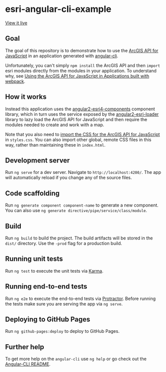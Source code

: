 # esri-angular-cli-example

[View it live](https://tomwayson.github.io/esri-angular-cli-example/)

## Goal

The goal of this repository is to demonstrate how to use the [ArcGIS API for JavaScript](https://developers.arcgis.com/javascript/) in an application generated with [angular-cli](https://github.com/angular/angular-cli).

Unfortunately, you can't simply `npm install` the ArcGIS API and then `import` esri modules directly from the modules in your application. To understand why, see [Using the ArcGIS API for JavaScript in Applications built with webpack](http://tomwayson.com/2016/11/27/using-the-arcgis-api-for-javascript-in-applications-built-with-webpack/).

## How it works

Instead this application uses the [angular2-esri4-components](https://github.com/kgs916/angular2-esri4-components) component library, which in turn uses the service exposed by the [angular2-esri-loader](https://github.com/tomwayson/angular2-esri-loader) library to lazy load the ArcGIS API for JavaScript and then require the modules needed to create and work with a map.

Note that you also need to [import the CSS for the ArcGIS API for JavaScript](src/styles.css#L8) in `styles.css`. You can also import other global, remote CSS files in this way, rather than maintaining these in `index.html`.

## Development server

Run `ng serve` for a dev server. Navigate to `http://localhost:4200/`. The app will automatically reload if you change any of the source files.

## Code scaffolding

Run `ng generate component component-name` to generate a new component. You can also use `ng generate directive/pipe/service/class/module`.

## Build

Run `ng build` to build the project. The build artifacts will be stored in the `dist/` directory. Use the `-prod` flag for a production build.

## Running unit tests

Run `ng test` to execute the unit tests via [Karma](https://karma-runner.github.io).

## Running end-to-end tests

Run `ng e2e` to execute the end-to-end tests via [Protractor](http://www.protractortest.org/).
Before running the tests make sure you are serving the app via `ng serve`.

## Deploying to GitHub Pages

Run `ng github-pages:deploy` to deploy to GitHub Pages.

## Further help

To get more help on the `angular-cli` use `ng help` or go check out the [Angular-CLI README](https://github.com/angular/angular-cli/blob/master/README.md).
